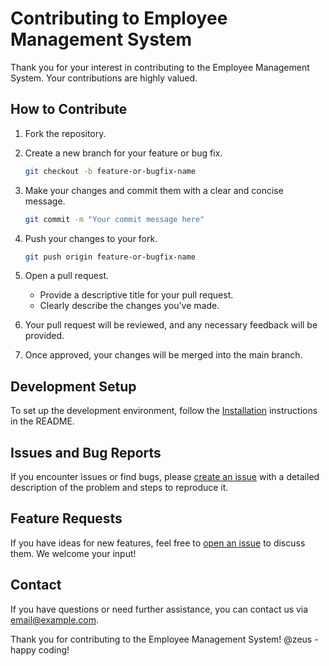 # Contributing to Employee Management System

Thank you for your interest in contributing to the Employee Management System. Your contributions are highly valued.

## How to Contribute

1. Fork the repository.

2. Create a new branch for your feature or bug fix.

    ```bash
    git checkout -b feature-or-bugfix-name
    ```

3. Make your changes and commit them with a clear and concise message.

    ```bash
    git commit -m "Your commit message here"
    ```

4. Push your changes to your fork.

    ```bash
    git push origin feature-or-bugfix-name
    ```

5. Open a pull request.

    - Provide a descriptive title for your pull request.
    - Clearly describe the changes you've made.

6. Your pull request will be reviewed, and any necessary feedback will be provided.

7. Once approved, your changes will be merged into the main branch.

## Development Setup

To set up the development environment, follow the [Installation](README.md#installation) instructions in the README.

## Issues and Bug Reports

If you encounter issues or find bugs, please [create an issue](https://github.com/SaucedCODER/djangoEmployeeManagementProject/issues) with a detailed description of the problem and steps to reproduce it.

## Feature Requests

If you have ideas for new features, feel free to [open an issue](https://github.com/SaucedCODER/djangoEmployeeManagementProject/issues) to discuss them. We welcome your input!

## Contact

If you have questions or need further assistance, you can contact us via [email@example.com](mailto:zeusorilla007@gmail.com).

Thank you for contributing to the Employee Management System! @zeus - happy coding!
